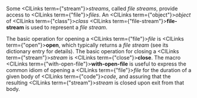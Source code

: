  



Some <ClLinks  term={"stream"}><i>streams</i></ClLinks>, called *file streams*, provide access to <ClLinks  term={"file"}><i>files</i></ClLinks>. An <ClLinks  term={"object"}><i>object</i></ClLinks> of <ClLinks  term={"class"}><i>class</i></ClLinks> <ClLinks  term={"file-stream"}><b>file-stream</b></ClLinks> is used to represent a *file stream*. 



The basic operation for opening a <ClLinks  term={"file"}><i>file</i></ClLinks> is <ClLinks  term={"open"}><b>open</b></ClLinks>, which typically returns a *file stream* (see its dictionary entry for details). The basic operation for closing a <ClLinks  term={"stream"}><i>stream</i></ClLinks> is <ClLinks  term={"close"}><b>close</b></ClLinks>. The macro <ClLinks  term={"with-open-file"}><b>with-open-file</b></ClLinks> is useful to express the common idiom of opening a <ClLinks  term={"file"}><i>file</i></ClLinks> for the duration of a given body of <ClLinks  term={"code"}><i>code</i></ClLinks>, and assuring that the resulting <ClLinks  term={"stream"}><i>stream</i></ClLinks> is closed upon exit from that body. 




